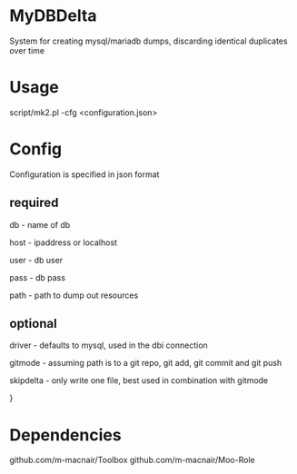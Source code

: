 # MyDBDelta
System for creating mysql/mariadb dumps, discarding identical duplicates over time

# Usage

script/mk2.pl -cfg <configuration.json>

# Config
Configuration is specified in json format

## required   
db - name of db

host - ipaddress or localhost

user - db user

pass - db pass

path - path to dump out resources 


## optional

driver - defaults to mysql, used in the dbi connection 

gitmode - assuming path is to a git repo, git add, git commit and git push 

skipdelta - only write one file, best used in combination with gitmode

}

# Dependencies

github.com/m-macnair/Toolbox
github.com/m-macnair/Moo-Role
